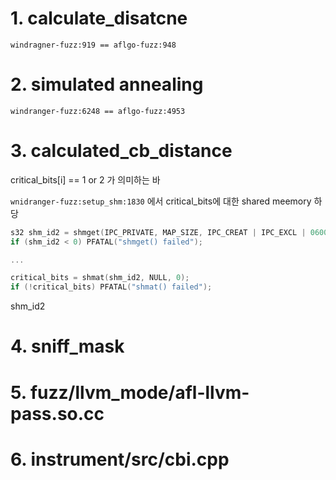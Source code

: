 # 1. calculate_disatcne
`windragner-fuzz:919 == aflgo-fuzz:948`  


# 2. simulated annealing
`windranger-fuzz:6248 == aflgo-fuzz:4953`

# 3. calculated_cb_distance
critical_bits[i] == 1 or 2 가 의미하는 바

`wnidranger-fuzz:setup_shm:1830` 에서 critical_bits에 대한 shared meemory 하당

``` c
s32 shm_id2 = shmget(IPC_PRIVATE, MAP_SIZE, IPC_CREAT | IPC_EXCL | 0600);
if (shm_id2 < 0) PFATAL("shmget() failed");

...

critical_bits = shmat(shm_id2, NULL, 0);
if (!critical_bits) PFATAL("shmat() failed");
```
shm_id2
# 4. sniff_mask


# 5. fuzz/llvm_mode/afl-llvm-pass.so.cc

# 6. instrument/src/cbi.cpp
